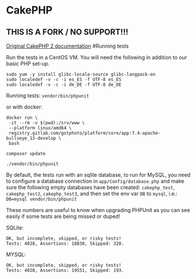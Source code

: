 # CakePHP

## THIS IS A FORK / NO SUPPORT!!!

[Original CakePHP 2 documentation](https://book.cakephp.org/2/en/contributing/documentation.html)
#Running tests

Run the tests in a CentOS VM. You will need the following in addition to our basic PHP set-up.

```
sudo yum -y install glibc-locale-source glibc-langpack-en
sudo localedef -v -c -i es_ES -f UTF-8 es_ES
sudo localedef -v -c -i de_DE -f UTF-8 de_DE
```

Running tests:
`vendor/bin/phpunit`

or with docker:
```
docker run \
 -it --rm -v $(pwd):/srv/www \
 --platform linux/amd64 \
 registry.gitlab.com/gotphoto/platform/core/app:7.4-apache-bullseye_13-develop \
 bash

composer update

./vendor/bin/phpunit

```

By default, the tests run with an sqlite database, to run for MySQL, you need to configure a database connection in `app/Config/database.php` and make sure the following empty databases have been created:
`cakephp_test`, `cakephp_test2`, `cakephp_test3`, and then set the env var `DB` to `mysql`, i.e.:
`DB=mysql vendor/bin/phpunit`

These numbers are useful to know when upgrading PHPUnit as you can see easily if some tests are being missed or duped!

SQLite:
```
OK, but incomplete, skipped, or risky tests!
Tests: 4028, Assertions: 18830, Skipped: 320.
```

MYSQL:
```
OK, but incomplete, skipped, or risky tests!
Tests: 4028, Assertions: 19551, Skipped: 193.
```
